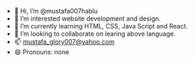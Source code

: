 - 👋 Hi, I’m @mustafa007hablu
- 👀 I’m interested website development and design.
- 🌱 I’m currently learning HTML, CSS, Java Script and React.
- 💞️ I’m looking to collaborate on learing above language.
- 📫 mustafa_glory007@yahoo.com
- 😄 Pronouns: none




